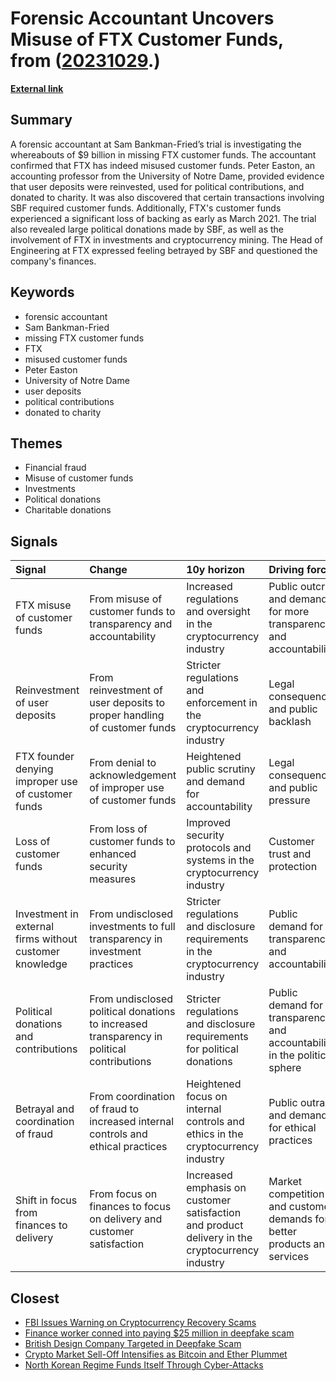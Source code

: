# __Forensic Accountant Uncovers Misuse of FTX Customer Funds__, from ([20231029](https://kghosh.substack.com/p/20231029).)

__[External link](https://gizmodo.com/sbf-made-billions-disappear-forensic-accountant-found-1850942819)__



## Summary

A forensic accountant at Sam Bankman-Fried’s trial is investigating the whereabouts of $9 billion in missing FTX customer funds. The accountant confirmed that FTX has indeed misused customer funds. Peter Easton, an accounting professor from the University of Notre Dame, provided evidence that user deposits were reinvested, used for political contributions, and donated to charity. It was also discovered that certain transactions involving SBF required customer funds. Additionally, FTX's customer funds experienced a significant loss of backing as early as March 2021. The trial also revealed large political donations made by SBF, as well as the involvement of FTX in investments and cryptocurrency mining. The Head of Engineering at FTX expressed feeling betrayed by SBF and questioned the company's finances.

## Keywords

* forensic accountant
* Sam Bankman-Fried
* missing FTX customer funds
* FTX
* misused customer funds
* Peter Easton
* University of Notre Dame
* user deposits
* political contributions
* donated to charity

## Themes

* Financial fraud
* Misuse of customer funds
* Investments
* Political donations
* Charitable donations

## Signals

| Signal                                                  | Change                                                                                    | 10y horizon                                                                                     | Driving force                                                             |
|:--------------------------------------------------------|:------------------------------------------------------------------------------------------|:------------------------------------------------------------------------------------------------|:--------------------------------------------------------------------------|
| FTX misuse of customer funds                            | From misuse of customer funds to transparency and accountability                          | Increased regulations and oversight in the cryptocurrency industry                              | Public outcry and demand for more transparency and accountability         |
| Reinvestment of user deposits                           | From reinvestment of user deposits to proper handling of customer funds                   | Stricter regulations and enforcement in the cryptocurrency industry                             | Legal consequences and public backlash                                    |
| FTX founder denying improper use of customer funds      | From denial to acknowledgement of improper use of customer funds                          | Heightened public scrutiny and demand for accountability                                        | Legal consequences and public pressure                                    |
| Loss of customer funds                                  | From loss of customer funds to enhanced security measures                                 | Improved security protocols and systems in the cryptocurrency industry                          | Customer trust and protection                                             |
| Investment in external firms without customer knowledge | From undisclosed investments to full transparency in investment practices                 | Stricter regulations and disclosure requirements in the cryptocurrency industry                 | Public demand for transparency and accountability                         |
| Political donations and contributions                   | From undisclosed political donations to increased transparency in political contributions | Stricter regulations and disclosure requirements for political donations                        | Public demand for transparency and accountability in the political sphere |
| Betrayal and coordination of fraud                      | From coordination of fraud to increased internal controls and ethical practices           | Heightened focus on internal controls and ethics in the cryptocurrency industry                 | Public outrage and demand for ethical practices                           |
| Shift in focus from finances to delivery                | From focus on finances to focus on delivery and customer satisfaction                     | Increased emphasis on customer satisfaction and product delivery in the cryptocurrency industry | Market competition and customer demands for better products and services  |

## Closest

* [FBI Issues Warning on Cryptocurrency Recovery Scams](17f36c927cd85dff7fc86de54eb1526c)
* [Finance worker conned into paying $25 million in deepfake scam](d58f865ef4ddbe1ee773770b8910a10b)
* [British Design Company Targeted in Deepfake Scam](cd5c0b00f56de7704304a9dad3b437a7)
* [Crypto Market Sell-Off Intensifies as Bitcoin and Ether Plummet](3df21712dc64230ab6f16aea00683d3f)
* [North Korean Regime Funds Itself Through Cyber-Attacks](53bd93132837d364cdf6eb18576aa8bb)